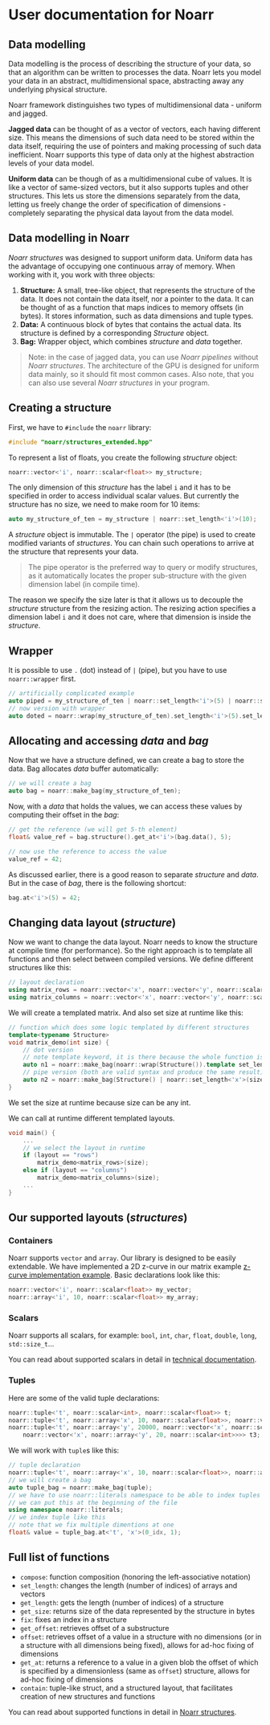 # User documentation for Noarr

<a name="data-modelling"></a>
## Data modelling

Data modelling is the process of describing the structure of your data, so that an algorithm can be written to processes the data. Noarr lets you model your data in an abstract, multidimensional space, abstracting away any underlying physical structure.

Noarr framework distinguishes two types of multidimensional data - uniform and jagged.

**Jagged data** can be thought of as a vector of vectors, each having different size. This means the dimensions of such data need to be stored within the data itself, requiring the use of pointers and making processing of such data inefficient. Noarr supports this type of data only at the highest abstraction levels of your data model.

**Uniform data** can be though of as a multidimensional cube of values. It is like a vector of same-sized vectors, but it also supports tuples and other structures. This lets us store the dimensions separately from the data, letting us freely change the order of specification of dimensions - completely separating the physical data layout from the data model.


<a name="data-modelling-in-noarr"></a>
## Data modelling in Noarr

*Noarr structures* was designed to support uniform data. Uniform data has the advantage of occupying one continuous array of memory. When working with it, you work with three objects:

1. **Structure:** A small, tree-like object, that represents the structure of the data. It does not contain the data itself, nor a pointer to the data. It can be thought of as a function that maps indices to memory offsets (in bytes). It stores information, such as data dimensions and tuple types.
2. **Data:** A continuous block of bytes that contains the actual data. Its structure is defined by a corresponding *Structure* object.
3. **Bag:** Wrapper object, which combines *structure* and *data* together.

> Note: in the case of jagged data, you can use *Noarr pipelines* without *Noarr structures*. The architecture of the GPU is designed for uniform data mainly, so it should fit most common cases. Also note, that you can also use several *Noarr structures* in your program.

## Creating a structure

First, we have to `#include` the `noarr` library:

```cpp
#include "noarr/structures_extended.hpp"
```

To represent a list of floats, you create the following *structure* object:

```cpp
noarr::vector<'i', noarr::scalar<float>> my_structure;
```

The only dimension of this *structure* has the label `i` and it has to be specified in order to access individual scalar values. But currently the structure has no size, we need to make room for 10 items:

```cpp
auto my_structure_of_ten = my_structure | noarr::set_length<'i'>(10);
```

A *structure* object is immutable. The `|` operator (the pipe) is used to create modified variants of *structures*. You can chain such operations to arrive at the structure that represents your data.

> The pipe operator is the preferred way to query or modify structures, as it automatically locates the proper sub-structure with the given dimension label (in compile time).

The reason we specify the size later is that it allows us to decouple the *structure* structure from the resizing action. The resizing action specifies a dimension label `i` and it does not care, where that dimension is inside the *structure*.

<a name="wrapper"></a>
## Wrapper
It is possible to use `.` (dot) instead of `|` (pipe), but you have to use `noarr::wrapper` first.

```cpp
// artificially complicated example
auto piped = my_structure_of_ten | noarr::set_length<'i'>(5) | noarr::set_length<'i'>(10);
// now version with wrapper
auto doted = noarr::wrap(my_structure_of_ten).set_length<'i'>(5).set_length<'i'>(10);
```

## Allocating and accessing *data* and *bag*

Now that we have a structure defined, we can create a bag to store the data. Bag allocates *data* buffer automatically:

```cpp
// we will create a bag
auto bag = noarr::make_bag(my_structure_of_ten);
```


Now, with a *data* that holds the values, we can access these values by computing their offset in the *bag*:

```cpp
// get the reference (we will get 5-th element)
float& value_ref = bag.structure().get_at<'i'>(bag.data(), 5);

// now use the reference to access the value
value_ref = 42;
```

As discussed earlier, there is a good reason to separate *structure* and *data*. But in the case of *bag*, there is the following shortcut:

```cpp
bag.at<'i'>(5) = 42;
```

<a name="changing-data-layouts"></a>
## Changing data layout (*structure*)

Now we want to change the data layout. Noarr needs to know the structure at compile time (for performance). So the right approach is to template all functions and then select between compiled versions. We define different structures like this:

```cpp
// layout declaration
using matrix_rows = noarr::vector<'x', noarr::vector<'y', noarr::scalar<int>>>;
using matrix_columns = noarr::vector<'x', noarr::vector<'y', noarr::scalar<int>>>;
```

We will create a templated matrix. And also set size at runtime like this:

```cpp
// function which does some logic templated by different structures
template<typename Structure>
void matrix_demo(int size) {
	// dot version
	// note template keyword, it is there because the whole function is layout templated
	auto n1 = noarr::make_bag(noarr::wrap(Structure()).template set_length<'x'>(size).template set_length<'y'>(size));
	// pipe version (both are valid syntax and produce the same result)
	auto n2 = noarr::make_bag(Structure() | noarr::set_length<'x'>(size) | noarr::set_length<'y'>(size));
}
```

We set the size at runtime because size can be any int.

We can call at runtime different templated layouts.

```cpp
void main() {
	...
	// we select the layout in runtime
	if (layout == "rows")
		matrix_demo<matrix_rows>(size);
	else if (layout == "columns")
		matrix_demo<matrix_columns>(size);
	...
}
```

<a name="supported-layouts"></a>
## Our supported layouts (*structures*)
### Containers

Noarr supports `vector` and `array`. Our library is designed to be easily extendable. We have implemented a 2D z-curve in  our matrix example [z-curve implementation example](../examples/matrix/z_curve.hpp "z-curve implementation example"). Basic declarations look like this:

```cpp
noarr::vector<'i', noarr::scalar<float>> my_vector;
noarr::array<'i', 10, noarr::scalar<float>> my_array;
```

### Scalars

Noarr supports all scalars, for example: `bool`, `int`, `char`, `float`, `double`, `long`, `std::size_t`... 

You can read about supported scalars in detail in [technical documentation](../noarr_docs_tech/README.md "technical documentation").

### Tuples

Here are some of the valid tuple declarations:

```cpp
noarr::tuple<'t', noarr::scalar<int>, noarr::scalar<float>> t;
noarr::tuple<'t', noarr::array<'x', 10, noarr::scalar<float>>, noarr::vector<'x', noarr::scalar<int>>> t2;
noarr::tuple<'t', noarr::array<'y', 20000, noarr::vector<'x', noarr::scalar<float>>>, 
	noarr::vector<'x', noarr::array<'y', 20, noarr::scalar<int>>>> t3;
```

We will work with `tuple`s like this:

```cpp
// tuple declaration
noarr::tuple<'t', noarr::array<'x', 10, noarr::scalar<float>>, noarr::array<'x', 20, noarr::scalar<int>>> tuple;
// we will create a bag
auto tuple_bag = noarr::make_bag(tuple);
// we have to use noarr::literals namespace to be able to index tuples
// we can put this at the beginning of the file
using namespace noarr::literals;
// we index tuple like this
// note that we fix multiple dimentions at one
float& value = tuple_bag.at<'t', 'x'>(0_idx, 1);
```

<a name="full-list-of-functions"></a>
## Full list of functions

  - `compose`: function composition (honoring the left-associative notation)
  - `set_length`: changes the length (number of indices) of arrays and vectors
  - `get_length`: gets the length (number of indices) of a structure
  - `get_size`: returns size of the data represented by the structure in bytes
  - `fix`: fixes an index in a structure
  - `get_offset`: retrieves offset of a substructure 
  - `offset`: retrieves offset of a value in a structure with no dimensions (or in a structure with all dimensions being fixed), allows for ad-hoc fixing of dimensions
  - `get_at`: returns a reference to a value in a given blob the offset of which is specified by a dimensionless (same as `offset`) structure, allows for ad-hoc fixing of dimensions
  - `contain`: tuple-like struct, and a structured layout, that facilitates creation of new structures and functions

You can read about supported functions in detail in [Noarr structures](../noarr/include/noarr/structures/README.md "Noarr structures").

